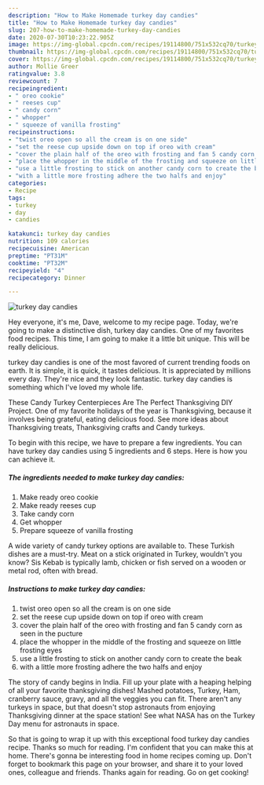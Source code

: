 ```yaml
---
description: "How to Make Homemade turkey day candies"
title: "How to Make Homemade turkey day candies"
slug: 207-how-to-make-homemade-turkey-day-candies
date: 2020-07-30T10:23:22.905Z
image: https://img-global.cpcdn.com/recipes/19114800/751x532cq70/turkey-day-candies-recipe-main-photo.jpg
thumbnail: https://img-global.cpcdn.com/recipes/19114800/751x532cq70/turkey-day-candies-recipe-main-photo.jpg
cover: https://img-global.cpcdn.com/recipes/19114800/751x532cq70/turkey-day-candies-recipe-main-photo.jpg
author: Mollie Greer
ratingvalue: 3.8
reviewcount: 7
recipeingredient:
- " oreo cookie"
- " reeses cup"
- " candy corn"
- " whopper"
- " squeeze of vanilla frosting"
recipeinstructions:
- "twist oreo open so all the cream is on one side"
- "set the reese cup upside down on top if oreo with cream"
- "cover the plain half of the oreo with frosting and fan 5 candy corn as seen in the pucture"
- "place the whopper in the middle of the frosting and squeeze on little frosting eyes"
- "use a little frosting to stick on another candy corn to create the beak"
- "with a little more frosting adhere the two halfs and enjoy"
categories:
- Recipe
tags:
- turkey
- day
- candies

katakunci: turkey day candies 
nutrition: 109 calories
recipecuisine: American
preptime: "PT31M"
cooktime: "PT32M"
recipeyield: "4"
recipecategory: Dinner

---
```



![turkey day candies](https://img-global.cpcdn.com/recipes/19114800/751x532cq70/turkey-day-candies-recipe-main-photo.jpg)

Hey everyone, it's me, Dave, welcome to my recipe page. Today, we're going to make a distinctive dish, turkey day candies. One of my favorites food recipes. This time, I am going to make it a little bit unique. This will be really delicious.

turkey day candies is one of the most favored of current trending foods on earth. It is simple, it is quick, it tastes delicious. It is appreciated by millions every day. They're nice and they look fantastic. turkey day candies is something which I've loved my whole life.

These Candy Turkey Centerpieces Are The Perfect Thanksgiving DIY Project. One of my favorite holidays of the year is Thanksgiving, because it involves being grateful, eating delicious food. See more ideas about Thanksgiving treats, Thanksgiving crafts and Candy turkeys.


To begin with this recipe, we have to prepare a few ingredients. You can have turkey day candies using 5 ingredients and 6 steps. Here is how you can achieve it.

<!--inarticleads1-->

##### The ingredients needed to make turkey day candies:

1. Make ready  oreo cookie
1. Make ready  reeses cup
1. Take  candy corn
1. Get  whopper
1. Prepare  squeeze of vanilla frosting


A wide variety of candy turkey options are available to. These Turkish dishes are a must-try. Meat on a stick originated in Turkey, wouldn&#39;t you know? Sis Kebab is typically lamb, chicken or fish served on a wooden or metal rod, often with bread. 

<!--inarticleads2-->

##### Instructions to make turkey day candies:

1. twist oreo open so all the cream is on one side
1. set the reese cup upside down on top if oreo with cream
1. cover the plain half of the oreo with frosting and fan 5 candy corn as seen in the pucture
1. place the whopper in the middle of the frosting and squeeze on little frosting eyes
1. use a little frosting to stick on another candy corn to create the beak
1. with a little more frosting adhere the two halfs and enjoy


The story of candy begins in India. Fill up your plate with a heaping helping of all your favorite thanksgiving dishes! Mashed potatoes, Turkey, Ham, cranberry sauce, gravy, and all the veggies you can fit. There aren&#39;t any turkeys in space, but that doesn&#39;t stop astronauts from enjoying Thanksgiving dinner at the space station! See what NASA has on the Turkey Day menu for astronauts in space. 

So that is going to wrap it up with this exceptional food turkey day candies recipe. Thanks so much for reading. I'm confident that you can make this at home. There's gonna be interesting food in home recipes coming up. Don't forget to bookmark this page on your browser, and share it to your loved ones, colleague and friends. Thanks again for reading. Go on get cooking!
